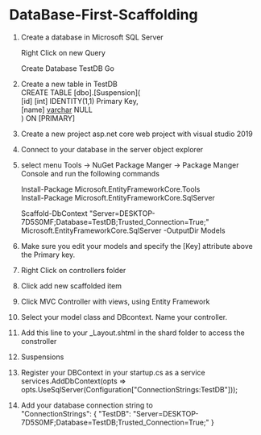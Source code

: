 # DataBase-First-Scaffolding

1. Create a database in Microsoft SQL Server  

	Right Click on new Query

	Create Database TestDB
	Go

2. Create a new table in TestDB  
	CREATE TABLE [dbo].[Suspension](  
    	[id] [int] IDENTITY(1,1) Primary Key,  
    	[name] [varchar](1000) NULL  
	) ON [PRIMARY]  

3. Create a new project asp.net core web project with visual studio 2019
4. Connect to your database in the server object explorer
5. select menu Tools -> NuGet Package Manger -> Package Manger Console and run the following commands  

	Install-Package Microsoft.EntityFrameworkCore.Tools   
	Install-Package Microsoft.EntityFrameworkCore.SqlServer   

	Scaffold-DbContext "Server=DESKTOP-7D5S0MF;Database=TestDB;Trusted_Connection=True;" 	Microsoft.EntityFrameworkCore.SqlServer -OutputDir Models  
6. Make sure you edit your models and specify the [Key] attribute above the Primary key.
7. Right Click on controllers folder
8. Click add new scaffolded item
9. Click MVC Controller with views, using Entity Framework
10. Select your model class and DBcontext. Name your controller.
11. Add this line to your _Layout.shtml in the shard folder to access the constroller  
	<li class="nav-item">  
        	<a class="nav-link text-dark" asp-area="" asp-controller="Suspensions" asp-action="">Suspensions</a>  
        </li>  
12. Register your DBContext in your startup.cs as a service  
	services.AddDbContext<TestDBContext>(opts => opts.UseSqlServer(Configuration["ConnectionStrings:TestDB"]));  
13. Add your database connection string to  
	 "ConnectionStrings": { "TestDB": "Server=DESKTOP-7D5S0MF;Database=TestDB;Trusted_Connection=True;" }  
